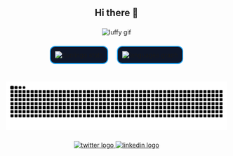 <h2 align="center">Hi there 👋</h2>

###

<div align="center">
  <img src="https://usagif.com/wp-content/uploads/gify/one-piece-anime-usagif-animation-11.gif" height="200" alt="luffy gif" />
</div>

###

<div align="center" style="display: flex; gap: 20px; justify-content: center;">

  <!-- Duolingo Widget -->
  <div style="background:#0f172a; border:2px solid #1DA1F2; border-radius:12px; padding:10px;">
    <img src="https://duolingo-stats-card.vercel.app/api?username=KhurdTejas&sort=xp&theme=dark" height="150" alt="duolingo stats" />
  </div>

  <!-- Most Used Languages Widget -->
  <div style="background:#0f172a; border:2px solid #1DA1F2; border-radius:12px; padding:10px;">
    <img src="https://github-readme-stats.vercel.app/api/top-langs?username=Tejas-Khurd-dev&layout=compact&langs_count=6&theme=blue_navy&hide_border=true" height="150" alt="languages graph" />
  </div>

</div>

###

<br clear="both">

<!-- Snake animation -->
<div align="center">
  <img src="https://raw.githubusercontent.com/Tejas-Khurd-dev/Tejas-Khurd-dev/output/snake.svg" alt="Snake animation" />
</div>

###

<div align="center">
  <a href="https://x.com/Khurd_Tejas" target="_blank">
    <img src="https://img.shields.io/static/v1?message=Twitter&logo=twitter&label=&color=1DA1F2&logoColor=white&labelColor=&style=for-the-badge" height="35" alt="twitter logo"  />
  </a>
  <a href="https://www.linkedin.com/in/tejas-s-khurd/" target="_blank">
    <img src="https://img.shields.io/static/v1?message=LinkedIn&logo=linkedin&label=&color=0077B5&logoColor=white&labelColor=&style=for-the-badge" height="35" alt="linkedin logo"  />
  </a>
</div>

